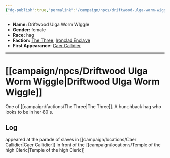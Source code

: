 ```yaml
---
{"dg-publish":true,"permalink":"/campaign/npcs/driftwood-ulga-worm-wiggle/","tags":["character","npc"],"noteIcon":"","created":"2025-10-26T08:29:00.558-07:00","updated":"2025-10-27T16:37:02.323-07:00"}
---
```



<p><span><ul>
<li dir="auto"><strong>Name:</strong> Driftwood Ulga Worm WIggle</li>
<li dir="auto"><strong>Gender:</strong> female</li>
<li dir="auto"><strong>Race:</strong> hag</li>
<li dir="auto"><strong>Faction:</strong> <a data-tooltip-position="top" aria-label="campaign/factions/The Three.md" data-href="campaign/factions/The Three.md" href="campaign/factions/The Three.md" class="internal-link" target="_blank" rel="noopener nofollow">The Three</a>, <a data-tooltip-position="top" aria-label="campaign/factions/Ironclad Enclave.md" data-href="campaign/factions/Ironclad Enclave.md" href="campaign/factions/Ironclad Enclave.md" class="internal-link" target="_blank" rel="noopener nofollow">Ironclad Enclave</a></li>
<li dir="auto"><strong>First Appearance:</strong> <a data-tooltip-position="top" aria-label="campaign/locations/Caer Callidier.md" data-href="campaign/locations/Caer Callidier.md" href="campaign/locations/Caer Callidier.md" class="internal-link" target="_blank" rel="noopener nofollow">Caer Callidier</a></li>
</ul></span></p>

---

# [[campaign/npcs/Driftwood Ulga Worm Wiggle\|Driftwood Ulga Worm Wiggle]]
One of [[campaign/factions/The Three\|The Three]]. A hunchback hag who looks to be in her 80's.
## Log
appeared at the parade of slaves in [[campaign/locations/Caer Callidier\|Caer Callidier]] in front of the [[campaign/locations/Temple of the high Cleric\|Temple of the high Cleric]]
